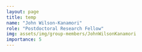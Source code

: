 ```yaml
---
layout: page
title: temp
name: "John Wilson-Kanamori"
role: "Postdoctoral Research Fellow"
img: assets/img/group-members/JohnWilsonKanamori
importance: 5
---
```



